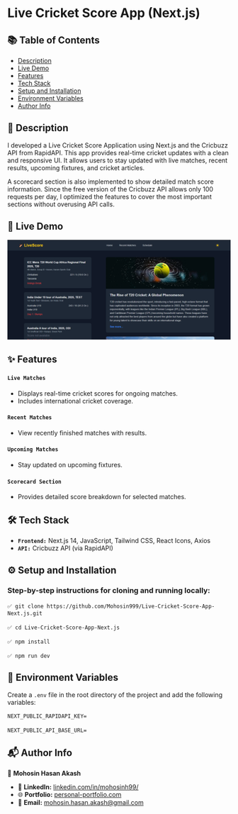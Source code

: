 # Live Cricket Score App (Next.js)

## 📚 Table of Contents

- [Description](#-description)
- [Live Demo](#-live-demo)
- [Features](#-features)
- [Tech Stack](#-tech-stack)
- [Setup and Installation](#-setup-and-installation)
- [Environment Variables](#-environment-variables)
- [Author Info](#-author-info)

## 📝 Description

I developed a Live Cricket Score Application using Next.js and the Cricbuzz API from RapidAPI. This app provides real-time cricket updates with a clean and responsive UI. It allows users to stay updated with live matches, recent results, upcoming fixtures, and cricket articles.

A scorecard section is also implemented to show detailed match score information. Since the free version of the Cricbuzz API allows only 100 requests per day, I optimized the features to cover the most important sections without overusing API calls.

## 🚀 Live Demo

[![Project Screenshot](./public/crick-img/live-cricket.png)](https://cricket-live-application-z7ba-nxas4d6u0.vercel.app/)

## ✨ Features

#### `Live Matches`

- Displays real-time cricket scores for ongoing matches.
- Includes international cricket coverage.

#### `Recent Matches`

- View recently finished matches with results.

#### `Upcoming Matches`

- Stay updated on upcoming fixtures.

#### `Scorecard Section`

- Provides detailed score breakdown for selected matches.

## 🛠️ Tech Stack

- **`Frontend:`** Next.js 14, JavaScript, Tailwind CSS, React Icons, Axios
- **`API:`** Cricbuzz API (via RapidAPI)

## ⚙️ Setup and Installation

### Step-by-step instructions for cloning and running locally:

```
✅ git clone https://github.com/Mohosin999/Live-Cricket-Score-App-Next.js.git

✅ cd Live-Cricket-Score-App-Next.js

✅ npm install

✅ npm run dev
```

## 🔑 Environment Variables

Create a `.env` file in the root directory of the project and add the following variables:

```
NEXT_PUBLIC_RAPIDAPI_KEY=

NEXT_PUBLIC_API_BASE_URL=
```

## 📬 Author Info

👤 **Mohosin Hasan Akash**

- 💼 **LinkedIn:** [linkedin.com/in/mohosinh99/](https://www.linkedin.com/in/mohosinh99/)
- 🌐 **Portfolio:** [personal-portfolio.com](https://personal-portfolio-website-brown-nine.vercel.app/)
- 📧 **Email:** mohosin.hasan.akash@gmail.com
